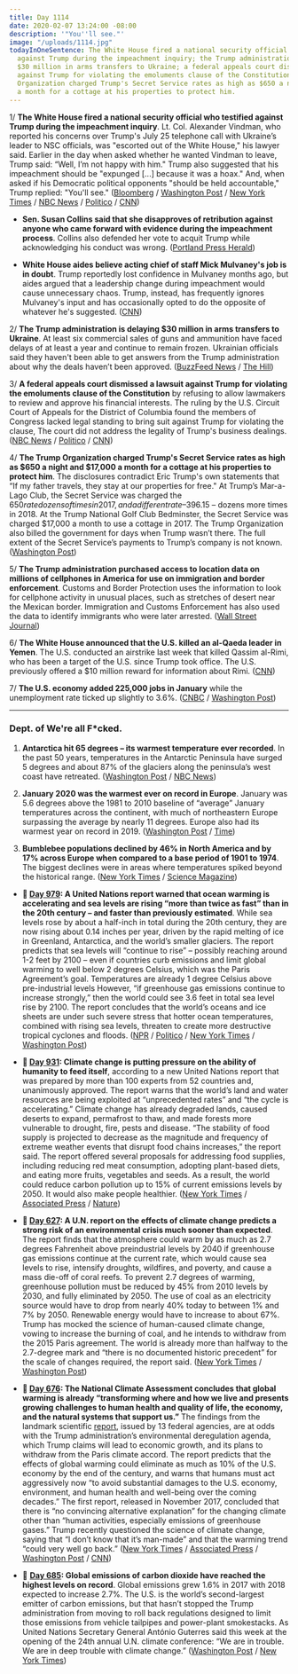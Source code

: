 ```yaml
---
title: Day 1114
date: 2020-02-07 13:24:00 -08:00
description: '"You''ll see."'
image: "/uploads/1114.jpg"
todayInOneSentence: The White House fired a national security official who testified
  against Trump during the impeachment inquiry; the Trump administration is delaying
  $30 million in arms transfers to Ukraine; a federal appeals court dismissed a lawsuit
  against Trump for violating the emoluments clause of the Constitution; and the Trump
  Organization charged Trump's Secret Service rates as high as $650 a night and $17,000
  a month for a cottage at his properties to protect him.
---
```


1/ **The White House fired a national security official who testified against Trump during the impeachment inquiry**. Lt. Col. Alexander Vindman, who reported his concerns over Trump's July 25 telephone call with Ukraine’s leader to NSC officials, was "escorted out of the White House," his lawyer said. Earlier in the day when asked whether he wanted Vindman to leave, Trump said: “Well, I’m not happy with him." Trump also suggested that his impeachment should be "expunged \[...\] because it was a hoax." And, when asked if his Democratic political opponents "should be held accountable," Trump replied: "You'll see."  ([Bloomberg](https://www.bloomberg.com/news/articles/2020-02-07/white-house-weighs-ouster-of-aide-who-testified-against-trump) / [Washington Post](https://www.washingtonpost.com/politics/trump-lambastes-his-critics-as-he-considers-how-else-to-target-his-perceived-enemies-over-impeachment/2020/02/06/571003a0-4924-11ea-9475-535736e48788_story.html) / [New York Times](https://www.nytimes.com/2020/02/07/us/politics/alexander-vindman-white-house.html) / [NBC News](https://www.nbcnews.com/politics/trump-impeachment-inquiry/vindman-who-provided-key-impeachment-testimony-escorted-white-house-attorney-n1132526) / [Politico](https://www.politico.com/news/2020/02/07/donald-trump-pressure-impeachment-witness-alexander-vindman-111997) / [CNN](https://www.cnn.com/2020/02/07/politics/alex-vindman-donald-trump-impeachment/))

* **Sen. Susan Collins said that she disapproves of retribution against anyone who came forward with evidence during the impeachment process**. Collins also defended her vote to acquit Trump while acknowledging his conduct was wrong. ([Portland Press Herald](https://www.pressherald.com/2020/02/07/collins-says-retribution-after-impeachment-acquital-would-not-be-appropriate/))

* **White House aides believe acting chief of staff Mick Mulvaney's job is in doubt**. Trump reportedly lost confidence in Mulvaney months ago, but aides argued that a leadership change during impeachment would cause unnecessary chaos. Trump, instead, has frequently ignores Mulvaney's input and has occasionally opted to do the opposite of whatever he's suggested. ([CNN](https://www.cnn.com/2020/02/07/politics/white-house-staff-shake-up-donald-trump/))

2/ **The Trump administration is delaying $30 million in arms transfers to Ukraine**. At least six commercial sales of guns and ammunition have faced delays of at least a year and continue to remain frozen. Ukrainian officials said they haven't been able to get answers from the Trump administration about why the deals haven’t been approved. ([BuzzFeed News](https://www.buzzfeednews.com/article/christopherm51/ukraine-us-arms-sales) / [The Hill](https://thehill.com/policy/international/foreign-aid/481871-trump-administration-delaying-arms-transfers-worth-30m-to))

3/ **A federal appeals court dismissed a lawsuit against Trump for violating the emoluments clause of the Constitution** by refusing to allow lawmakers to review and approve his financial interests. The ruling by the U.S. Circuit Court of Appeals for the District of Columbia found the members of Congress lacked legal standing to bring suit against Trump for violating the clause,  The court did not address the legality of Trump's business dealings. ([NBC News](https://www.nbcnews.com/politics/donald-trump/federal-appeals-court-dismisses-trump-emoluments-case-n1132441) / [Politico](https://www.politico.com/news/2020/02/07/appeals-court-rejects-democrats-emoluments-suit-against-trump-111942) / [CNN](https://www.cnn.com/2020/02/07/politics/emoluments-lawsuit-trump/index.html))

4/ **The Trump Organization charged Trump's Secret Service rates as high as $650 a night and $17,000 a month for a cottage at his properties to protect him**. The disclosures contradict Eric Trump's own statements that “If my father travels, they stay at our properties for free." At Trump’s Mar-a-Lago Club, the Secret Service was charged the $650 rate dozens of times in 2017, and a different rate – $396.15 – dozens more times in 2018. At the Trump National Golf Club Bedminster, the Secret Service was charged $17,000 a month to use a cottage in 2017. The Trump Organization also billed the government for days when Trump wasn’t there. The full extent of the Secret Service’s payments to Trump’s company is not known. ([Washington Post](https://www.washingtonpost.com/politics/secret-service-has-paid-rates-as-high-as-650-a-night-for-rooms-at-trumps-properties/2020/02/06/7f27a7c6-3ec5-11ea-8872-5df698785a4e_story.html))

5/ **The Trump administration purchased access to location data on millions of cellphones in America for use on immigration and border enforcement**. Customs and Border Protection uses the information to look for cellphone activity in unusual places, such as stretches of desert near the Mexican border. Immigration and Customs Enforcement has also used the data to identify immigrants who were later arrested. ([Wall Street Journal](https://www.wsj.com/articles/federal-agencies-use-cellphone-location-data-for-immigration-enforcement-11581078600))

6/ **The White House announced that the U.S. killed an al-Qaeda leader in Yemen**. The U.S. conducted an airstrike last week that killed Qassim al-Rimi, who has been a target of the U.S. since Trump took office. The U.S. previously offered a $10 million reward for information about Rimi. ([CNN](https://www.cnn.com/2020/02/06/politics/white-house-announces-death-of-aqap-leader/index.html))

7/ **The U.S. economy added 225,000 jobs in January** while the unemployment rate ticked up slightly to 3.6%. ([CNBC](https://www.cnbc.com/2020/02/07/us-nonfarm-payrolls-january-2019.html) / [Washington Post](https://www.washingtonpost.com/business/2020/02/07/february-2020-jobs-report/))

---

### Dept. of We're all F\*cked.

1. **Antarctica hit 65 degrees – its warmest temperature ever recorded**. In the past 50 years, temperatures in the Antarctic Peninsula have surged 5 degrees and about 87% of the glaciers along the peninsula’s west coast have retreated. ([Washington Post](https://www.washingtonpost.com/weather/2020/02/07/antarctica-just-hit-65-degrees-its-warmest-temperature-ever-recorded/) / [NBC News](https://www.nbcnews.com/science/science-news/base-antarctica-recorded-temperature-64-9-degrees-if-confirmed-it-n1132541))

2. **January 2020 was the warmest ever on record in Europe**. January was 5.6 degrees above the 1981 to 2010 baseline of “average” January temperatures across the continent, with much of northeastern Europe surpassing the average by nearly 11 degrees. Europe also had its warmest year on record in 2019. ([Washington Post](https://www.washingtonpost.com/weather/2020/02/03/warmth-is-really-unheard-much-eastern-europe-including-helsinki-moscow-saw-warmest-january-record/) / [Time](https://time.com/5779142/global-temperatures-warmest-january/))

3. **Bumblebee populations declined by 46% in North America and by 17% across Europe when compared to a base period of 1901 to 1974**. The biggest declines were in areas where temperatures spiked beyond the historical range. ([New York Times](https://www.nytimes.com/interactive/2020/02/06/climate/bumblebees-extreme-heat-weather.html) / [Science Magazine](https://science.sciencemag.org/content/367/6478/685))

* **📌 [Day 979](https://whatthefuckjusthappenedtoday.com/2019/09/25/day-979/#a-united-nations-report-warned-that): A United Nations report warned that ocean warming is accelerating and sea levels are rising “more than twice as fast” than in the 20th century – and faster than previously estimated**. While sea levels rose by about a half-inch in total during the 20th century, they are now rising about 0.14 inches per year, driven by the rapid melting of ice in Greenland, Antarctica, and the world’s smaller glaciers. The report predicts that sea levels will “continue to rise” – possibly reaching around 1-2 feet by 2100 – even if countries curb emissions and limit global warming to well below 2 degrees Celsius, which was the Paris Agreement’s goal. Temperatures are already 1 degree Celsius above pre-industrial levels However, “if greenhouse gas emissions continue to increase strongly,” then the world could see 3.6 feet in total sea level rise by 2100. The report concludes that the world’s oceans and ice sheets are under such severe stress that hotter ocean temperatures, combined with rising sea levels, threaten to create more destructive tropical cyclones and floods. ([NPR](https://www.npr.org/2019/09/25/755859707/earths-oceans-are-getting-hotter-and-higher-and-it-s-accelerating) / [Politico](https://www.politico.eu/article/un-report-warns-of-accelerating-sea-level-rise-in-a-warming-world/) / [New York Times](https://www.nytimes.com/2019/09/25/climate/climate-change-oceans-united-nations.html) / [Washington Post](https://www.washingtonpost.com/climate-environment/2019/09/25/new-un-climate-report-massive-change-already-here-worlds-oceans-frozen-regions/))

* **📌 [Day 931](https://whatthefuckjusthappenedtoday.com/2019/08/08/day-931/#10-climate-change-is-putting-pressur): Climate change is putting pressure on the ability of humanity to feed itself**, according to a new United Nations report that was prepared by more than 100 experts from 52 countries and, unanimously approved. The report warns that the world’s land and water resources are being exploited at “unprecedented rates” and “the cycle is accelerating.” Climate change has already degraded lands, caused deserts to expand, permafrost to thaw, and made forests more vulnerable to drought, fire, pests and disease. “The stability of food supply is projected to decrease as the magnitude and frequency of extreme weather events that disrupt food chains increases,” the report said. The report offered several proposals for addressing food supplies, including reducing red meat consumption, adopting plant-based diets, and eating more fruits, vegetables and seeds. As a result, the world could reduce carbon pollution up to 15% of current emissions levels by 2050. It would also make people healthier. ([New York Times](https://www.nytimes.com/2019/08/08/climate/climate-change-food-supply.html) / [Associated Press](https://apnews.com/afb6990efd7c437da19c6d4d9976899c) / [Nature](https://www.nature.com/articles/d41586-019-02409-7))

* **📌 [Day 627](https://whatthefuckjusthappenedtoday.com/2018/10/08/day-627/): A U.N. report on the effects of climate change predicts a strong risk of an environmental crisis much sooner than expected**. The report finds that the atmosphere could warm by as much as 2.7 degrees Fahrenheit above preindustrial levels by 2040 if greenhouse gas emissions continue at the current rate, which would cause sea levels to rise, intensify droughts, wildfires, and poverty, and cause a mass die-off of coral reefs. To prevent 2.7 degrees of warming, greenhouse pollution must be reduced by 45% from 2010 levels by 2030, and fully eliminated by 2050. The use of coal as an electricity source would have to drop from nearly 40% today to between 1% and 7% by 2050. Renewable energy would have to increase to about 67%. Trump has mocked the science of human-caused climate change, vowing to increase the burning of coal, and he intends to withdraw from the 2015 Paris agreement. The world is already more than halfway to the 2.7-degree mark and “there is no documented historic precedent” for the scale of changes required, the report said. ([New York Times](https://www.nytimes.com/2018/10/07/climate/ipcc-climate-report-2040.html) / [Washington Post](https://www.washingtonpost.com/energy-environment/2018/10/08/world-has-only-years-get-climate-change-under-control-un-scientists-say/))

* **📌 [Day 676](https://whatthefuckjusthappenedtoday.com/2018/11/26/day-676/#1-the-national-climate-assessment-co): The National Climate Assessment concludes that global warming is already “transforming where and how we live and presents growing challenges to human health and quality of life, the economy, and the natural systems that support us.”** The findings from the landmark scientific [report](https://nca2018.globalchange.gov/), issued by 13 federal agencies, are at odds with the Trump administration’s environmental deregulation agenda, which Trump claims will lead to economic growth, and its plans to withdraw from the Paris climate accord. The report predicts that the effects of global warming could eliminate as much as 10% of the U.S. economy by the end of the century, and warns that humans must act aggressively now “to avoid substantial damages to the U.S. economy, environment, and human health and well-being over the coming decades.” The first report, released in November 2017, concluded that there is “no convincing alternative explanation” for the changing climate other than “human activities, especially emissions of greenhouse gases.” Trump recently questioned the science of climate change, saying that “I don’t know that it’s man-made” and that the warming trend “could very well go back.” ([New York Times](https://www.nytimes.com/2018/11/23/climate/us-climate-report.html) / [Associated Press](https://apnews.com/f9732784135c4f4a8963daff79e2583e) / [Washington Post](https://www.washingtonpost.com/energy-environment/2018/11/23/major-trump-administration-climate-report-says-damages-are-intensifying-across-country/) / [CNN](https://www.cnn.com/2018/11/23/health/climate-change-report-bn/index.html))

* 📌 **[Day 685](https://whatthefuckjusthappenedtoday.com/2018/12/05/day-685/#2-global-emissions-of-carbon-dioxide): Global emissions of carbon dioxide have reached the highest levels on record**. Global emissions grew 1.6% in 2017 with 2018 expected to increase 2.7%. The U.S. is the world’s second-largest emitter of carbon emissions, but that hasn’t stopped the Trump administration from moving to roll back regulations designed to limit those emissions from vehicle tailpipes and power-plant smokestacks. As United Nations Secretary General António Guterres said this week at the opening of the 24th annual U.N. climate conference: “We are in trouble. We are in deep trouble with climate change.” ([Washington Post](https://www.washingtonpost.com/energy-environment/2018/12/05/we-are-trouble-global-carbon-emissions-reached-new-record-high/) / [New York Times](https://www.nytimes.com/2018/12/05/climate/greenhouse-gas-emissions-2018.html))